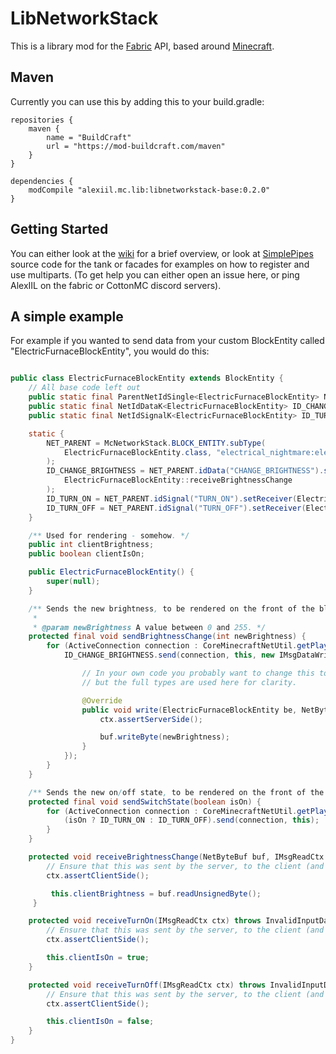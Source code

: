 # LibNetworkStack

This is a library mod for the [Fabric](https://fabricmc.net/) API, based around [Minecraft](https://minecraft.net).

## Maven

Currently you can use this by adding this to your build.gradle:

```
repositories {
    maven {
        name = "BuildCraft"
        url = "https://mod-buildcraft.com/maven"
    }
}

dependencies {
    modCompile "alexiil.mc.lib:libnetworkstack-base:0.2.0"
}
```

## Getting Started

You can either look at the [wiki](https://github.com/AlexIIL/LibNetworkStack/wiki) for a brief overview, or look at [SimplePipes](https://github.com/AlexIIL/SimplePipes) source code for the tank or facades for examples on how to register and use multiparts. (To get help you can either open an issue here, or ping AlexIIL on the fabric or CottonMC discord servers).

## A simple example

For example if you wanted to send data from your custom BlockEntity called "ElectricFurnaceBlockEntity", you would do this:

```java

public class ElectricFurnaceBlockEntity extends BlockEntity {
    // All base code left out
    public static final ParentNetIdSingle<ElectricFurnaceBlockEntity> NET_PARENT;
    public static final NetIdDataK<ElectricFurnaceBlockEntity> ID_CHANGE_BRIGHTNESS;
    public static final NetIdSignalK<ElectricFurnaceBlockEntity> ID_TURN_ON, ID_TURN_OFF;

    static {
        NET_PARENT = McNetworkStack.BLOCK_ENTITY.subType(
            ElectricFurnaceBlockEntity.class, "electrical_nightmare:electric_furnace"
        );
        ID_CHANGE_BRIGHTNESS = NET_PARENT.idData("CHANGE_BRIGHTNESS").setReceiver(
            ElectricFurnaceBlockEntity::receiveBrightnessChange
        );
        ID_TURN_ON = NET_PARENT.idSignal("TURN_ON").setReceiver(ElectricFurnaceBlockEntity::receiveTurnOn);
        ID_TURN_OFF = NET_PARENT.idSignal("TURN_OFF").setReceiver(ElectricFurnaceBlockEntity::receiveTurnOff);
    }

    /** Used for rendering - somehow. */
    public int clientBrightness;
    public boolean clientIsOn;

    public ElectricFurnaceBlockEntity() {
        super(null);
    }

    /** Sends the new brightness, to be rendered on the front of the block.
     * 
     * @param newBrightness A value between 0 and 255. */
    protected final void sendBrightnessChange(int newBrightness) {
        for (ActiveConnection connection : CoreMinecraftNetUtil.getPlayersWatching(getWorld(), getPos())) {
            ID_CHANGE_BRIGHTNESS.send(connection, this, new IMsgDataWriterK<ElectricFurnaceBlockEntity>() {

                // In your own code you probably want to change this to a lambda
                // but the full types are used here for clarity.

                @Override
                public void write(ElectricFurnaceBlockEntity be, NetByteBuf buf, IMsgWriteCtx ctx) {
                    ctx.assertServerSide();

                    buf.writeByte(newBrightness);
                }
            });
        }
    }

    /** Sends the new on/off state, to be rendered on the front of the block. */
    protected final void sendSwitchState(boolean isOn) {
        for (ActiveConnection connection : CoreMinecraftNetUtil.getPlayersWatching(getWorld(), getPos())) {
            (isOn ? ID_TURN_ON : ID_TURN_OFF).send(connection, this);
        }
    }

    protected void receiveBrightnessChange(NetByteBuf buf, IMsgReadCtx ctx) throws InvalidInputDataException {
        // Ensure that this was sent by the server, to the client (and that we are on the client side)
        ctx.assertClientSide();

         this.clientBrightness = buf.readUnsignedByte();
     }

    protected void receiveTurnOn(IMsgReadCtx ctx) throws InvalidInputDataException {
        // Ensure that this was sent by the server, to the client (and that we are on the client side)
        ctx.assertClientSide();

        this.clientIsOn = true;
    }

    protected void receiveTurnOff(IMsgReadCtx ctx) throws InvalidInputDataException {
        // Ensure that this was sent by the server, to the client (and that we are on the client side)
        ctx.assertClientSide();

        this.clientIsOn = false;
    }
}

```
